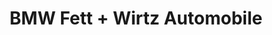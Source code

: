 ---
title: "BMW Fett + Wirtz Automobile"
url: /moers/bmw-fett-wirtz-automobile/
shop: Autowerkstatt
---